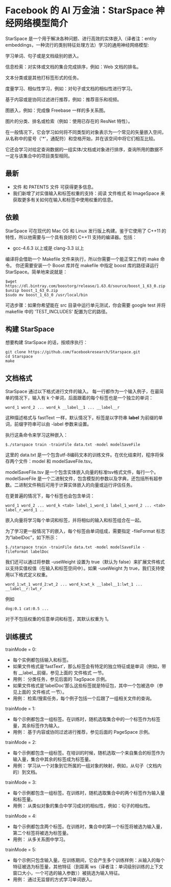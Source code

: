# Facebook 的 AI 万金油：StarSpace 神经网络模型简介


StarSpace 是一个用于解决各种问题、进行高效的实体嵌入（译者注：entity embeddings，一种流行的类别特征处理方法）学习的通用神经网络模型:

学习单词、句子或是文档级别的嵌入。

信息检索：对实体或文档的集合完成排序，例如：Web 文档的排名。

文本分类或是其他打标签形式的任务。

度量学习、相似性学习，例如：对句子或文档的相似性进行学习。

基于内容或是协同过滤进行推荐，例如：推荐音乐和视频。

图嵌入，例如：完成像 Freebase 一样的多关系图。

图片的分类、排名或检索（例如：使用已存在的 ResNet 特性）。


在一般情况下，它会学习如何将不同类型的对象表示为一个常见的矢量嵌入空间，
从名称中的星号（'*'，通配符）和空格开始，并在该空间中将它们相互比较。

它还会学习对给定查询数据的一组实体/文档或对象进行排序，查询所用的数据不一定与该集合中的项目类型相同。

## 最新
- 文件 和 PATENTS 文件 可获得更多信息。
- 我们新增了对实值输入和标签权重的支持：阅读 文件格式 和 ImageSpace 来获取更多有关如何在输入和标签中使用权重的信息。

## 依赖

StarSpace 可在现代的 Mac OS 和 Linux 发行版上构建。鉴于它使用了 C++11 的特性，所以他需要与一个具有良好的 C++11 支持的编译器。包括：

- gcc-4.6.3 以上或是 clang-3.3 以上

编译将会借助一个 Makefile 文件来执行，所以你需要一个能正常工作的 make 命令。
你还需要安装一个 Boost 库并在 makefile 中指定 boost 库的路径译运行 StarSpace。简单地来说就是：

    $wget https://dl.bintray.com/boostorg/release/1.63.0/source/boost_1_63_0.zip
    $unzip boost_1_63_0.zip
    $sudo mv boost_1_63_0 /usr/local/bin



可选步骤：如果你希望能在 src 目录中运行单元测试，你会需要 google test 并将 makefile 中的 'TEST_INCLUDES' 配置为它的路径。


## 构建 StarSpace

想要构建 StarSpace 的话，按顺序执行：

    git clone https://github.com/facebookresearch/Starspace.git
    cd Starspace
    make


## 文档格式

StarSpace 通过以下格式进行文件的输入。 每一行都作为一个输入例子，在最简单的情况下，输入有 k 个单词，后面跟着的每个标签也是一个独立的单词：

    word_1 word_2 ... word_k __label__1 ... __label__r


这种描述格式与 fastText 一样，默认情况下，标签是以字符串 __label__ 为前缀的单词，前缀字符串可以由 -label 参数来设置。

执行这条命令来学习这种嵌入：


    $./starspace train -trainFile data.txt -model modelSaveFile


这里的 data.txt 是一个包含utf-8编码文本的训练文件。在优化结束时，程序将保存两个文件：model 和 modelSaveFile.tsv。

modelSaveFile.tsv 是一个包含实体嵌入向量的标准tsv格式文件，每行一个。modelSaveFile 是一个二进制文件，包含模型的参数以及字典，还包括所有超参数。二进制文件稍后可用于计算实体嵌入的向量或运行评估任务。

在更普遍的情况下，每个标签也会包含单词：

    word_1 word_2 ... word_k <tab> label_1_word_1 label_1_word_2 ... <tab> label_r_word_1 ..


嵌入向量将学习每个单词和标签，并将相似的输入和标签组合在一起。

为了学习更一般情况下的嵌入，每个标签由单词组成，需要指定 -fileFormat 标志为”labelDoc”，如下所示：

    $./starspace train -trainFile data.txt -model modelSaveFile -fileFormat labelDoc

我们还可以通过将参数 -useWeight 设置为 true（默认为 false）来扩展文件格式以支持实值权值（在输入和标签空间中）。如果 -useWeight 为 true，我们支持使用以下格式定义权重。


    word_1:wt_1 word_2:wt_2 ... word_k:wt_k __label__1:lwt_1 ...    __label__r:lwt_r

例如

    dog:0.1 cat:0.5 ...


对于不包括权重的任意单词和标签，其默认权重为 1。


## 训练模式

trainMode = 0:

- 每个实例都包括输入和标签。
- 如果文件格式是‘fastText’，那么标签会有特定的独立特征或是单词（例如，带有 __label__前缀，参见上面的 文件格式 一节。
- 用例：  分类任务，参见后面的 TagSpace 示例。
- 如果文件格式是‘labelDoc’那么这些标签就是特征包，其中一个包被选中（参见上面的 文件格式 一节）。
- 用例：  检索/搜索任务，每个例子包括一个后跟了一组相关文件的查询。


trainMode = 1:

- 每个示例都包含一组标签。在训练时，随机选取集合中的一个标签作为标签量，其余标签作为输入。
- 用例：  基于内容或协同过滤进行推荐，参见后面的 PageSpace 示例。


trainMode = 2:

- 每个示例都包含一组标签。在培训的时候，随机选取一个来自集合的标签作为输入量，集合中其余的标签成为标签量。
- 用例： 学习从一个对象到它所属的一组对象的映射，例如，从句子（文档内的）到文档。


trainMode = 3:

- 每个示例都包含一组标签。在训练时，随机选取集合中的两个标签作为输入量和标签量。
- 用例： 从类似对象的集合中学习成对的相似性，例如：句子的相似性。


trainMode = 4:

- 每个示例都包含两个标签。在训练时，集合中的第一个标签将被选为输入量，第二个标签将被选为标签量。
- 用例： 从多关系图中学习。


trainMode = 5:

- 每个示例只包含输入量。在训练期间，它会产生多个训练样例：从输入的每个特征被选为标签量，其他特征（到距离 ws（译者注：单词级别训练的上下文窗口大小，一个可选的输入参数））被挑选为输入特征。
- 用例： 通过无监督的方式学习单词嵌入。
